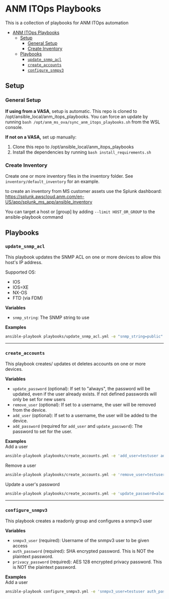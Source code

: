# ANM ITOps Playbooks

This is a collection of playbooks for ANM ITOps automation

- [ANM ITOps Playbooks](#anm-itops-playbooks)
  - [Setup](#setup)
    - [General Setup](#general-setup)
    - [Create Inventory](#create-inventory)
  - [Playbooks](#playbooks)
    - [`update_snmp_acl`](#update_snmp_acl)
    - [`create_accounts`](#create_accounts)
    - [`configure_snmpv3`](#configure_snmpv3)


## Setup
### General Setup
**If using from a VASA**, setup is automatic. This repo is cloned to /opt/ansible_local/anm_itops_playbooks. You can force an update by running `bash /opt/anm_ms_ova/sync_anm_itops_playbooks.sh` from the WSL console.

**If not on a VASA,** set up manually:
1. Clone this repo to /opt/ansible_local/anm_itops_playbooks
2. Install the dependencies by running `bash install_requirements.sh`


### Create Inventory
Create one or more inventory files in the inventory folder. See `inventory/default_inventory` for an example.

to create an inventory from MS customer assets use the Splunk dashboard: https://splunk.awscloud.anm.com/en-US/app/splunk_ms_app/ansible_inventory

You can target a host or \[group\] by adding `--limit HOST_OR_GROUP` to the ansible-playbook command


## Playbooks
### `update_snmp_acl`
This playbook updates the SNMP ACL on one or more devices to allow this host's IP address.

Supported OS:
* IOS
* IOS=XE
* NX-OS
* FTD (via FDM)

**Variables**   
- `snmp_string`: The SNMP string to use

**Examples**   
```bash
ansible-playbook playbooks/update_snmp_acl.yml -e "snmp_string=public" --limit network -u admin -k
```

-------------------------------------------------

### `create_accounts`
This playbook creates/ updates ot deletes accounts on one or more devices.

**Variables**   
- `update_password` (optional): If set to "always", the password will be updated, even if the user already exists. If not defined passwords will only be set for new users
- `remove_user` (optional): If set to a username, the user will be removed from the device.
- `add_user` (optional): If set to a username, the user will be added to the device.  
- `add_password` (required for `add_user` and `update_password`): The password to set for the user.
  
**Examples**   
Add a user
```bash
ansible-playbook playbooks/create_accounts.yml -e 'add_user=testuser add_password=testpassword' --limit network -u admin -k
```

Remove a user
```bash
ansible-playbook playbooks/create_accounts.yml -e 'remove_user=testuser' --limit network -u admin -k
```

Update a user's password
```bash
ansible-playbook playbooks/create_accounts.yml -e 'update_password=always add_user=testuser add_password=testpassword' --limit network -u admin -k
```
-------------------------------------------------

### `configure_snmpv3`
This playbook creates a readonly group and configures a snmpv3 user

**Variables**   
- `snmpv3_user` (required): Username of the snmpv3 user to be given access
- `auth_password` (required): SHA encrypted password. This is NOT the plaintext password.
- `privacy_password` (required): AES 128 encrypted privacy password. This is NOT the plaintext password.


  
**Examples**   
Add a user
```bash
ansible-playbook configure_snmpv3.yml -e 'snmpv3_user=testuser auth_password=Ab39NnC4N3acYABat7AD privacy_password=Ah7Dbh7ABCDARx7nNAjJ' --limit network -u admin -k

```

